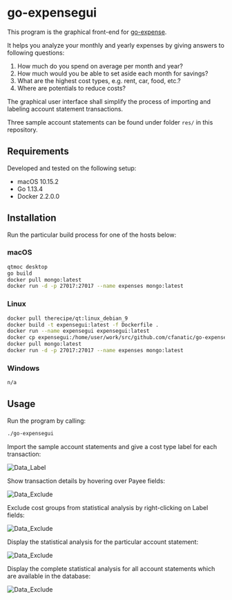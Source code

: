 # go-expensegui

This program is the graphical front-end for [go-expense](https://github.com/cfanatic/go-expense).

It helps you analyze your monthly and yearly expenses by giving answers to following questions:

1. How much do you spend on average per month and year?
2. How much would you be able to set aside each month for savings?
3. What are the highest cost types, e.g. rent, car, food, etc.?
4. Where are potentials to reduce costs?

The graphical user interface shall simplify the process of importing and labeling account statement transactions.

Three sample account statements can be found under folder `res/` in this repository.

## Requirements

Developed and tested on the following setup:

- macOS 10.15.2
- Go 1.13.4
- Docker 2.2.0.0

## Installation

Run the particular build process for one of the hosts below:

### macOS

```bash
qtmoc desktop
go build
docker pull mongo:latest
docker run -d -p 27017:27017 --name expenses mongo:latest
```

### Linux

```bash
docker pull therecipe/qt:linux_debian_9
docker build -t expensegui:latest -f Dockerfile .
docker run --name expensegui expensegui:latest
docker cp expensegui:/home/user/work/src/github.com/cfanatic/go-expensegui/deploy/linux/go-expensegui .
docker pull mongo:latest
docker run -d -p 27017:27017 --name expenses mongo:latest
```

### Windows

```bash
n/a
```

## Usage

Run the program by calling:

```bash
./go-expensegui
```

Import the sample account statements and give a cost type label for each transaction:

![Data_Label](https://raw.githubusercontent.com/cfanatic/go-expensegui/master/res/go-expensegui-1.png)

Show transaction details by hovering over Payee fields:

![Data_Exclude](https://raw.githubusercontent.com/cfanatic/go-expensegui/master/res/go-expensegui-3.png)

Exclude cost groups from statistical analysis by right-clicking on Label fields:

![Data_Exclude](https://raw.githubusercontent.com/cfanatic/go-expensegui/master/res/go-expensegui-2.png)

Display the statistical analysis for the particular account statement:

![Data_Exclude](https://raw.githubusercontent.com/cfanatic/go-expensegui/master/res/go-expensegui-4.png)

Display the complete statistical analysis for all account statements which are available in the database:

![Data_Exclude](https://raw.githubusercontent.com/cfanatic/go-expensegui/master/res/go-expensegui-5.png)
